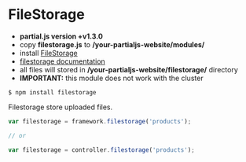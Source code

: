 # FileStorage

- __partial.js version +v1.3.0__
- copy **filestorage.js** to __/your-partialjs-website/modules/__
- install [FileStorage](https://github.com/petersirka/node-filestorage)
- [filestorage documentation](https://github.com/petersirka/node-filestorage)
- all files will stored in __/your-partialjs-website/filestorage/__ directory
- __IMPORTANT:__ this module does not work with the cluster

```
$ npm install filestorage
```

Filestorage store uploaded files.

```js
var filestorage = framework.filestorage('products');

// or

var filestorage = controller.filestorage('products');
```